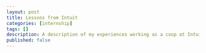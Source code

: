 ```yaml
---
layout: post
title: Lessons from Intuit
categories: [internship]
tags: []
description: A description of my experiences working as a coop at Intuit, and lessons I've learned from working there
published: false
---
```

